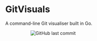 # GitVisuals
A command-line Git visualiser built in Go. 

&nbsp;&nbsp;&nbsp;&nbsp;&nbsp;&nbsp;&nbsp;&nbsp;&nbsp;&nbsp;&nbsp;&nbsp;&nbsp;&nbsp;&nbsp;&nbsp;&nbsp;&nbsp;&nbsp;
![GitHub last commit](https://img.shields.io/github/last-commit/hellosamzo/gitvisuals)
